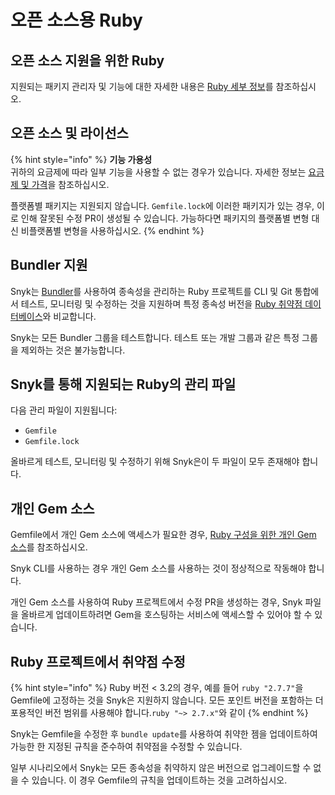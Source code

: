 # 오픈 소스용 Ruby

## 오픈 소스 지원을 위한 Ruby

지원되는 패키지 관리자 및 기능에 대한 자세한 내용은 [Ruby 세부 정보](./)를 참조하십시오.

## 오픈 소스 및 라이선스

{% hint style="info" %}
**기능 가용성**\
귀하의 요금제에 따라 일부 기능을 사용할 수 없는 경우가 있습니다. 자세한 정보는 [요금제 및 가격](https://snyk.io/plans/)을 참조하십시오.

플랫폼별 패키지는 지원되지 않습니다. `Gemfile.lock`에 이러한 패키지가 있는 경우, 이로 인해 잘못된 수정 PR이 생성될 수 있습니다. 가능하다면 패키지의 플랫폼별 변형 대신 비플랫폼별 변형을 사용하십시오.
{% endhint %}

## Bundler 지원

Snyk는 [Bundler](https://bundler.io/)를 사용하여 종속성을 관리하는 Ruby 프로젝트를 CLI 및 Git 통합에서 테스트, 모니터링 및 수정하는 것을 지원하며 특정 종속성 버전을 [Ruby 취약점 데이터베이스](https://snyk.io/vuln?type=rubygems)와 비교합니다.

Snyk는 모든 Bundler 그룹을 테스트합니다. 테스트 또는 개발 그룹과 같은 특정 그룹을 제외하는 것은 불가능합니다.

## Snyk를 통해 지원되는 Ruby의 관리 파일

다음 관리 파일이 지원됩니다:

* `Gemfile`
* `Gemfile.lock`

올바르게 테스트, 모니터링 및 수정하기 위해 Snyk은이 두 파일이 모두 존재해야 합니다.

## **개인 Gem 소스**

Gemfile에서 개인 Gem 소스에 액세스가 필요한 경우, [Ruby 구성을 위한 개인 Gem 소스](../../scan-with-snyk/snyk-open-source/package-repository-integrations/private-gem-sources-for-ruby-configuration.md)를 참조하십시오.

Snyk CLI를 사용하는 경우 개인 Gem 소스를 사용하는 것이 정상적으로 작동해야 합니다.

개인 Gem 소스를 사용하여 Ruby 프로젝트에서 수정 PR을 생성하는 경우, Snyk 파일을 올바르게 업데이트하려면 Gem을 호스팅하는 서비스에 액세스할 수 있어야 할 수 있습니다.

## Ruby 프로젝트에서 취약점 수정

{% hint style="info" %}
Ruby 버전 < 3.2의 경우, 예를 들어 `ruby "2.7.7"`을 Gemfile에 고정하는 것을 Snyk은 지원하지 않습니다. 모든 포인트 버전을 포함하는 더 포용적인 버전 범위를 사용해야 합니다.`ruby "~> 2.7.x"`와 같이
{% endhint %}

Snyk는 Gemfile을 수정한 후 `bundle update`를 사용하여 취약한 젬을 업데이트하여 가능한 한 지정된 규칙을 준수하여 취약점을 수정할 수 있습니다.

일부 시나리오에서 Snyk는 모든 종속성을 취약하지 않은 버전으로 업그레이드할 수 없을 수 있습니다. 이 경우 Gemfile의 규칙을 업데이트하는 것을 고려하십시오.
